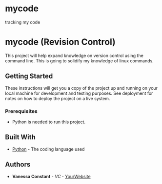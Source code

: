 # mycode
tracking my code

# mycode (Revision Control)

This project will help expand knowledge on version control using the command line. 
This is going to solidify my knowledge of linux commands. 

## Getting Started

These instructions will get you a copy of the project up and running on your local machine
for development and testing purposes. See deployment for notes on how to deploy the project
on a live system.

### Prerequisites

- Python is needed to run this project.

## Built With

* [Python](https://www.python.org/) - The coding language used

## Authors

* **Vanessa Constant** - *VC* - [YourWebsite](https://example.com/)
